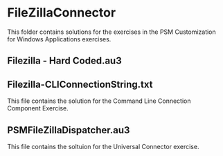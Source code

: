 # FileZillaConnector
This folder contains solutions for the exercises in the PSM Customization for Windows Applications exercises.

## Filezilla - Hard Coded.au3

## Filezilla-CLIConnectionString.txt
This file contains the solution for the Command Line Connection Component Exercise.

## PSMFileZillaDispatcher.au3
This file contains the soltuion for the Universal Connector exercise.
